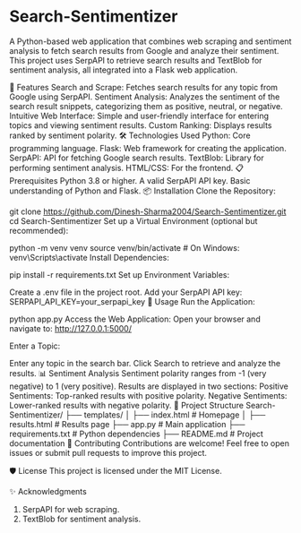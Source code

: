 # Search-Sentimentizer
A Python-based web application that combines web scraping and sentiment analysis to fetch search results from Google and analyze their sentiment. This project uses SerpAPI to retrieve search results and TextBlob for sentiment analysis, all integrated into a Flask web application.

🚀 Features
Search and Scrape: Fetches search results for any topic from Google using SerpAPI.
Sentiment Analysis: Analyzes the sentiment of the search result snippets, categorizing them as positive, neutral, or negative.
Intuitive Web Interface: Simple and user-friendly interface for entering topics and viewing sentiment results.
Custom Ranking: Displays results ranked by sentiment polarity.
🛠️ Technologies Used
Python: Core programming language.
Flask: Web framework for creating the application.
SerpAPI: API for fetching Google search results.
TextBlob: Library for performing sentiment analysis.
HTML/CSS: For the frontend.
📋 Prerequisites
Python 3.8 or higher.
A valid SerpAPI API key.
Basic understanding of Python and Flask.
📦 Installation
Clone the Repository:

git clone https://github.com/Dinesh-Sharma2004/Search-Sentimentizer.git
cd Search-Sentimentizer
Set up a Virtual Environment (optional but recommended):

python -m venv venv
source venv/bin/activate   # On Windows: venv\Scripts\activate
Install Dependencies:

pip install -r requirements.txt
Set up Environment Variables:

Create a .env file in the project root.
Add your SerpAPI API key:
SERPAPI_API_KEY=your_serpapi_key
🔧 Usage
Run the Application:

python app.py
Access the Web Application: Open your browser and navigate to:
http://127.0.0.1:5000/

Enter a Topic:

Enter any topic in the search bar.
Click Search to retrieve and analyze the results.
📊 Sentiment Analysis
Sentiment polarity ranges from -1 (very negative) to 1 (very positive).
Results are displayed in two sections:
Positive Sentiments: Top-ranked results with positive polarity.
Negative Sentiments: Lower-ranked results with negative polarity.
📂 Project Structure
Search-Sentimentizer/
├── templates/
│   ├── index.html          # Homepage
│   ├── results.html        # Results page
├── app.py                  # Main application
├── requirements.txt        # Python dependencies
├── README.md               # Project documentation
🤝 Contributing
Contributions are welcome! Feel free to open issues or submit pull requests to improve this project.

🛡️ License
This project is licensed under the MIT License.

✨ Acknowledgments
1. SerpAPI for web scraping.
2. TextBlob for sentiment analysis.

